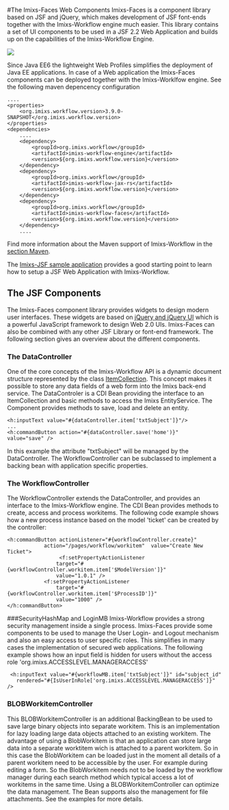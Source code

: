 #The Imixs-Faces Web Components
Imixs-Faces is a component library based on JSF and jQuery, which makes development of JSF font-ends together with the Imixs-Workflow engine much easier. This library contains a set of UI components to be used in a JSF 2.2 Web Application and builds up on the capabilities of the Imixs-Workflow Engine.
 
<img src="../images/webtools/imixs-architecture_web.png"/>
 
Since Java EE6 the lightweight Web Profiles simplifies the deployment of Java EE applications. In case of a Web application the Imixs-Faces components can be deployed together with the Imixs-Worklfow engine. See the following maven depencency configuration 


	....
	<properties>
		<org.imixs.workflow.version>3.9.0-SNAPSHOT</org.imixs.workflow.version>
	</properties>
	<dependencies>
		....
		<dependency>
			<groupId>org.imixs.workflow</groupId>
			<artifactId>imixs-workflow-engine</artifactId>
			<version>${org.imixs.workflow.version}</version>
		</dependency>
		<dependency>
			<groupId>org.imixs.workflow</groupId>
			<artifactId>imixs-workflow-jax-rs</artifactId>
			<version>${org.imixs.workflow.version}</version>
		</dependency>
		<dependency>
			<groupId>org.imixs.workflow</groupId>
			<artifactId>imixs-workflow-faces</artifactId>
			<version>${org.imixs.workflow.version}</version>
		</dependency>
		....

Find more information about the Maven support of Imixs-Workflow in the [section Maven](../maven.html). 

The [Imixs-JSF sample application](../sampleapplication.html) provides a good starting point to learn how to setup a JSF Web Application with Imixs-Workflow.


## The JSF Components 
The Imixs-Faces  component library provides widgets to design modern user interfaces. These widgets are based on [jQuery and jQuery UI](http://jquery.com/) which is a powerful JavaScript framework to design Web 2.0 UIs. Imixs-Faces can also be combined with any other JSF Library or font-end framework. The following section gives an overview about the different components. 
 
 
 
### The DataController
One of the core concepts of the Imixs-Workflow API is a dynamic document structure represented by the class [ItemCollection](../core/itemcollection.html).
This concept makes it possible to store any data fields of a web form into the Imixs back-end service. The DataControler is a CDI Bean providing the interface to an ItemCollection and basic methods to access the Imixs EntityService. The Component provides methods to save, load and delete an entity.

	<h:inputText value="#{dataController.item['txtSubject']}"/>
	...
	<h:commandButton action="#{dataController.save('home')}"	value="save" />
						  
In this example the attribute "txtSubject" will be managed by the DataController. The WorkflowController can be subclassed to implement a backing bean with application specific properties.

 
### The WorkflowController
The WorkflowController extends the DataController, and provides an interface to the Imixs-Workflow engine. The CDI Bean provides methods to create, access and process workitems. The following code example shows how a new process instance based on the model 'ticket' can be created by the controller:

	<h:commandButton actionListener="#{workflowController.create}"
				action="/pages/workflow/workitem"  value="Create New Ticket">
					 <f:setPropertyActionListener
					target="#{workflowController.workitem.item['$ModelVersion']}"
					value="1.0.1" />
				<f:setPropertyActionListener
					target="#{workflowController.workitem.item['$ProcessID']}"
					value="1000" />
	</h:commandButton>

  
 
###SecurityHashMap and LoginMB
Imixs-Workflow provides a strong security management inside a single process. Imixs-Faces provide some components to be used to manage the User Login- and Logout mechanism and also an easy access to user specific 
roles. This simplifies in many cases the implementation of secured web applications.  The following example shows how an input field is hidden for users without the access  role 'org.imixs.ACCESSLEVEL.MANAGERACCESS' 
 
	 <h:inputText value="#{workflowMB.item['txtSubject']}" id="subject_id"
	   rendered="#{IsUserInRole['org.imixs.ACCESSLEVEL.MANAGERACCESS']}" />
 
  
### BLOBWorkitemController
This BLOBWorkitemController is an additional BackingBean to be used to save large binary objects into   separate workitem. This is an implementation for lazy loading large data objects attached to an existing workitem. The advantage of using a BlobWorkitem is that an application can store large data into a separate
worktitem wich is attached to a parent workitem. So in this case the BlobWorkitem can be loaded just   in the moment all details of a parent workitem need to be accessible by the user. For example during  editing a form. So the BlobWorkitem needs not to be loaded by the workflow manager during each search method which typical access a lot of workitems in the same time. Using a BLOBWorkitemController can optimize the data management. The Bean supports also the management for file attachments. See the examples for more details.



  
    
